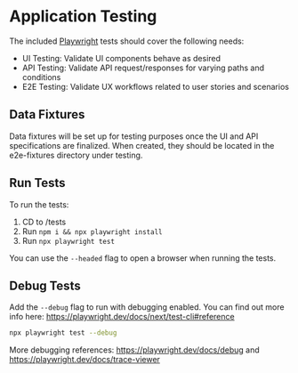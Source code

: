 # Application Testing

The included [Playwright](https://playwright.dev/) tests should cover the following needs:
 - UI Testing: Validate UI components behave as desired
 - API Testing: Validate API request/responses for varying paths and conditions
 - E2E Testing: Validate UX workflows related to user stories and scenarios
 
## Data Fixtures

Data fixtures will be set up for testing purposes once the UI and API specifications are finalized.
When created, they should be located in the e2e-fixtures directory under testing.

## Run Tests

To run the tests:

1. CD to /tests
2. Run `npm i && npx playwright install`
3. Run `npx playwright test`

You can use the `--headed` flag to open a browser when running the tests.

## Debug Tests

Add the `--debug` flag to run with debugging enabled. You can find out more info here: https://playwright.dev/docs/next/test-cli#reference

```bash
npx playwright test --debug
```

More debugging references: https://playwright.dev/docs/debug and https://playwright.dev/docs/trace-viewer
